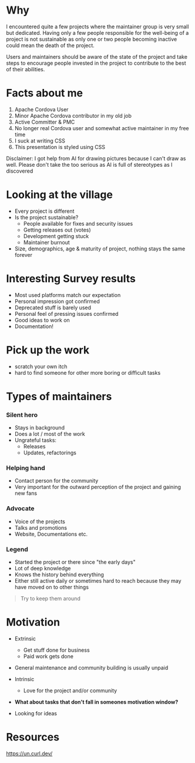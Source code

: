 # Why

I encountered quite a few projects where the maintainer group is very small but dedicated. Having only a few people responsible for the well-being of a project is not sustainable as only one or two people becoming inactive could mean the death of the project.

Users and maintainers should be aware of the state of the project and take steps to encourage people invested in the project to contribute to the best of their abilities.

# Facts about me

1. Apache Cordova User
2. Minor Apache Cordova contributor in my old job
3. Active Committer & PMC
4. No longer real Cordova user and somewhat active maintainer in my free time
5. I suck at writing CSS
6. This presentation is styled using CSS

Disclaimer: I got help from AI for drawing pictures because I can't draw as well. Please don't take the too serious as AI is full of stereotypes as I discovered

# Looking at the village

* Every project is different
* Is the project sustainable?
  * People available for fixes and security issues
  * Getting releases out (votes)
  * Development getting stuck
  * Maintainer burnout
* Size, demographics, age & maturity of project, nothing stays the same forever

# Interesting Survey results

* Most used platforms match our expectation
* Personal impression got confirmed
* Deprecated stuff is barely used
* Personal feel of pressing issues confirmed
* Good ideas to work on
* Documentation!

# Pick up the work

* scratch your own itch
* hard to find someone for other more boring or difficult tasks


# Types of maintainers

### Silent hero

* Stays in background
* Does a lot / most of the work
* Ungrateful tasks:
  * Releases
  * Updates, refactorings

### Helping hand

* Contact person for the community
* Very important for the outward perception of the project and gaining new fans

### Advocate

* Voice of the projects
* Talks and promotions
* Website, Documentations etc.

### Legend

* Started the project or there since "the early days"
* Lot of deep knowledge
* Knows the history behind everything
* Either still active daily or sometimes hard to reach because they may have moved on to other things

> Try to keep them around

# Motivation

* Extrinsic 
  * Get stuff done for business
  * Paid work gets done
* General maintenance and community building is usually unpaid
* Intrinsic
  * Love for the project and/or community

* **What about tasks that don't fall in someones motivation window?**
* Looking for ideas


# Resources

https://un.curl.dev/
